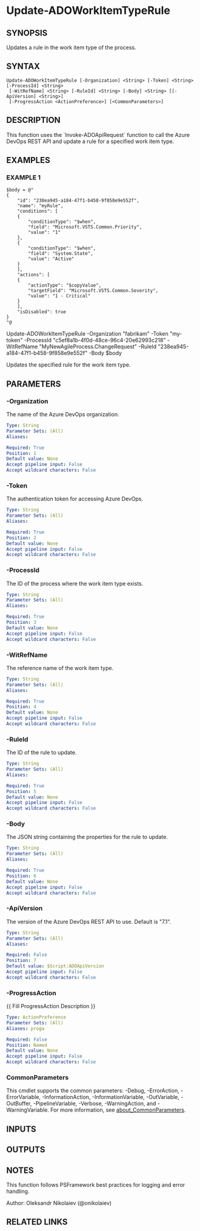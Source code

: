 ﻿---
external help file: ado.core-help.xml
Module Name: ado.core
online version:
schema: 2.0.0
---

# Update-ADOWorkItemTypeRule

## SYNOPSIS
Updates a rule in the work item type of the process.

## SYNTAX

```
Update-ADOWorkItemTypeRule [-Organization] <String> [-Token] <String> [-ProcessId] <String>
 [-WitRefName] <String> [-RuleId] <String> [-Body] <String> [[-ApiVersion] <String>]
 [-ProgressAction <ActionPreference>] [<CommonParameters>]
```

## DESCRIPTION
This function uses the \`Invoke-ADOApiRequest\` function to call the Azure DevOps REST API and update a rule for a specified work item type.

## EXAMPLES

### EXAMPLE 1
```
$body = @"
{
    "id": "238ea945-a184-47f1-b458-9f858e9e552f",
    "name": "myRule",
    "conditions": [
    {
        "conditionType": "$when",
        "field": "Microsoft.VSTS.Common.Priority",
        "value": "1"
    },
    {
        "conditionType": "$when",
        "field": "System.State",
        "value": "Active"
    }
    ],
    "actions": [
    {
        "actionType": "$copyValue",
        "targetField": "Microsoft.VSTS.Common.Severity",
        "value": "1 - Critical"
    }
    ],
    "isDisabled": true
}
"@
```

Update-ADOWorkItemTypeRule -Organization "fabrikam" -Token "my-token" -ProcessId "c5ef8a1b-4f0d-48ce-96c4-20e62993c218" -WitRefName "MyNewAgileProcess.ChangeRequest" -RuleId "238ea945-a184-47f1-b458-9f858e9e552f" -Body $body

Updates the specified rule for the work item type.

## PARAMETERS

### -Organization
The name of the Azure DevOps organization.

```yaml
Type: String
Parameter Sets: (All)
Aliases:

Required: True
Position: 1
Default value: None
Accept pipeline input: False
Accept wildcard characters: False
```

### -Token
The authentication token for accessing Azure DevOps.

```yaml
Type: String
Parameter Sets: (All)
Aliases:

Required: True
Position: 2
Default value: None
Accept pipeline input: False
Accept wildcard characters: False
```

### -ProcessId
The ID of the process where the work item type exists.

```yaml
Type: String
Parameter Sets: (All)
Aliases:

Required: True
Position: 3
Default value: None
Accept pipeline input: False
Accept wildcard characters: False
```

### -WitRefName
The reference name of the work item type.

```yaml
Type: String
Parameter Sets: (All)
Aliases:

Required: True
Position: 4
Default value: None
Accept pipeline input: False
Accept wildcard characters: False
```

### -RuleId
The ID of the rule to update.

```yaml
Type: String
Parameter Sets: (All)
Aliases:

Required: True
Position: 5
Default value: None
Accept pipeline input: False
Accept wildcard characters: False
```

### -Body
The JSON string containing the properties for the rule to update.

```yaml
Type: String
Parameter Sets: (All)
Aliases:

Required: True
Position: 6
Default value: None
Accept pipeline input: False
Accept wildcard characters: False
```

### -ApiVersion
The version of the Azure DevOps REST API to use.
Default is "7.1".

```yaml
Type: String
Parameter Sets: (All)
Aliases:

Required: False
Position: 7
Default value: $Script:ADOApiVersion
Accept pipeline input: False
Accept wildcard characters: False
```

### -ProgressAction
{{ Fill ProgressAction Description }}

```yaml
Type: ActionPreference
Parameter Sets: (All)
Aliases: proga

Required: False
Position: Named
Default value: None
Accept pipeline input: False
Accept wildcard characters: False
```

### CommonParameters
This cmdlet supports the common parameters: -Debug, -ErrorAction, -ErrorVariable, -InformationAction, -InformationVariable, -OutVariable, -OutBuffer, -PipelineVariable, -Verbose, -WarningAction, and -WarningVariable. For more information, see [about_CommonParameters](http://go.microsoft.com/fwlink/?LinkID=113216).

## INPUTS

## OUTPUTS

## NOTES
This function follows PSFramework best practices for logging and error handling.

Author: Oleksandr Nikolaiev (@onikolaiev)

## RELATED LINKS
